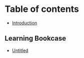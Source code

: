 # Table of contents

* [Introduction](README.md)

## Learning Bookcase

* [Untitled](learning-bookcase/untitled.md)

